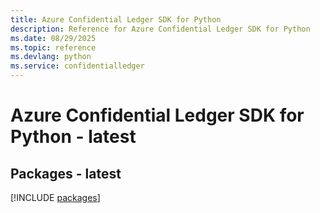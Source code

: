 ```yaml
---
title: Azure Confidential Ledger SDK for Python
description: Reference for Azure Confidential Ledger SDK for Python
ms.date: 08/29/2025
ms.topic: reference
ms.devlang: python
ms.service: confidentialledger
---
```

# Azure Confidential Ledger SDK for Python - latest
## Packages - latest
[!INCLUDE [packages](confidential-ledger-index.md)]